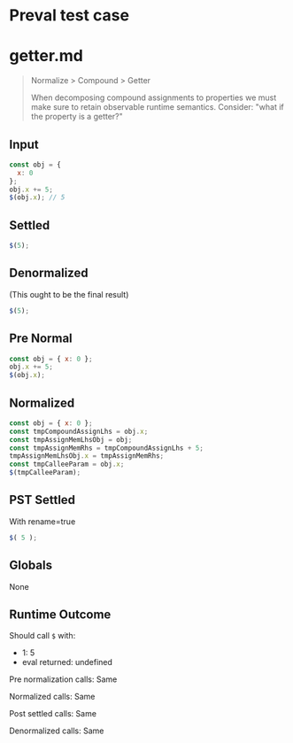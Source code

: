# Preval test case

# getter.md

> Normalize > Compound > Getter
>
> When decomposing compound assignments to properties we must make sure to retain observable runtime semantics. Consider: "what if the property is a getter?"

## Input

`````js filename=intro
const obj = {
  x: 0
};
obj.x += 5;
$(obj.x); // 5
`````

## Settled


`````js filename=intro
$(5);
`````

## Denormalized
(This ought to be the final result)

`````js filename=intro
$(5);
`````

## Pre Normal


`````js filename=intro
const obj = { x: 0 };
obj.x += 5;
$(obj.x);
`````

## Normalized


`````js filename=intro
const obj = { x: 0 };
const tmpCompoundAssignLhs = obj.x;
const tmpAssignMemLhsObj = obj;
const tmpAssignMemRhs = tmpCompoundAssignLhs + 5;
tmpAssignMemLhsObj.x = tmpAssignMemRhs;
const tmpCalleeParam = obj.x;
$(tmpCalleeParam);
`````

## PST Settled
With rename=true

`````js filename=intro
$( 5 );
`````

## Globals

None

## Runtime Outcome

Should call `$` with:
 - 1: 5
 - eval returned: undefined

Pre normalization calls: Same

Normalized calls: Same

Post settled calls: Same

Denormalized calls: Same
